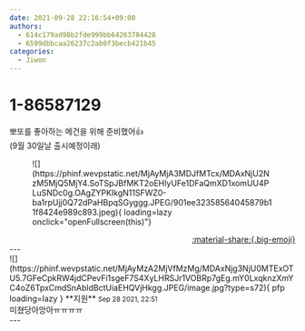```yaml
---
date: 2021-09-28 22:16:54+09:00
authors:
  - 614c179ad98b2fde999bb64263784428
  - 6599dbbcaa26237c2ab0f3becb421b45
categories:
  - Jiwon
---
```


# 1-86587129

<div class="post-container" markdown="1">
<div class="content-container md-sidebar__scrollwrap" markdown="1">

뽀또를 좋아하는 메건을 위해 준비했어👍<br>(9월 30일날 출시예정이래)
<figure markdown="1">
![](https://phinf.wevpstatic.net/MjAyMjA3MDJfMTcx/MDAxNjU2NzM5MjQ5MjY4.SoTSpJBfMKT2oEHIyUFe1DFaQmXD1xomUU4PLuSNDc0g.OAgZYPKIkgN11SFWZ0-ba1rpUjj0Q72dPaHBpqSGyggg.JPEG/901ee32358564045879b11f8424e989c893.jpeg){ loading=lazy onclick="openFullscreen(this)"}
</figure>


</div>
</div>

<div style="text-align: right;" markdown="1">
<a href="https://weverse.io/fromis9/fanpost/1-86587129" style="text-align: right;">:material-share:{.big-emoji}</a>
</div>
---

<div class="comments-container md-sidebar__scrollwrap" markdown="1">
<div class="comment" markdown="1">
<div class='id-container' markdown="1">
![](https://phinf.wevpstatic.net/MjAyMzA2MjVfMzMg/MDAxNjg3NjU0MTExOTU5.7GFeCpkRW4jdCPevFi1sgeF7S4XyLHRSJr1VOBRp7gEg.mY0LxqknzXmYC4oZ6TpxCmdSnAbldBctUiaEHQVjHkgg.JPEG/image.jpg?type=s72){ pfp loading=lazy }
**<span class="artist">지원</span>** <small>Sep 28 2021, 22:51</small><br>
</div>
<div class='comment-body' markdown="1">
미쳤당아앙아ㅠㅠㅠㅠ
</div>
</div>
</div>
---
